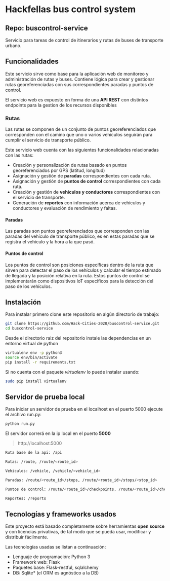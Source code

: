# Hackfellas bus control system


## Repo: buscontrol-service
Servicio para tareas de control de itinerarios y rutas de buses de transporte urbano.

## Funcionalidades
Este servicio sirve como base para la aplicación web de monitoreo y administración de rutas y buses. 
Contiene lógica para crear y  gestionar rutas georeferenciadas con sus correspondientes paradas y puntos de control.

El servicio web es expuesto en forma de una **API REST** con distintos endpoints para la gestion de los recursos disponibles


### Rutas
Las rutas se componen de un conjunto de puntos georeferenciados que corresponden con el camino que uno o varios
vehículos seguirán para cumplir el servicio de transporte público. 

Este servicio web cuenta con las siguientes funcionalidades relacionadas con las rutas:

  - Creación y personalización de rutas basado en puntos georeferenciados por GPS (latitud, longitud)
  - Asignación y gestión de **paradas** correspondientes con cada ruta.
  - Asignación y gestión de **puntos de control** correspondientes con cada ruta.
  - Creación y gestión de **vehiculos y conductores** correspondientes con el servicio de transporte.
  - Generación de **reportes** con información acerca de vehículos y conductores y evaluación de rendimiento y faltas.

#### Paradas
Las paradas son puntos georeferenciados que corresponden con las paradas del vehículo de transporte público, es en estas paradas que se registra el vehiculo y la hora a la que pasó. 

#### Puntos de control
Los puntos de control son posiciones específicas dentro de la ruta que sirven para detectar el paso de los vehículos y calcular el tiempo estimado de llegada y la posición relativa en la ruta.
Estos puntos de control se implementarán como dispositivos IoT especificos para la detección del paso de los vehículos.

## Instalación
Para instalar primero clone este repositorio en algún directorio de trabajo:

```bash
git clone https://github.com/Hack-Cities-2020/buscontrol-service.git
cd buscontrol-service
```

Desde el directorio raiz del repositorio instale las dependencias en un entorno virtual de python

```bash
virtualenv env -p python3
source env/bin/activate
pip install -r requirements.txt
```

Si no cuenta con el paquete *virtualenv* lo puede instalar usando:

```bash
sudo pip install virtualenv
```

## Servidor de prueba local
Para iniciar un servidor de prueba en el localhost en el puerto 5000 ejecute el archivo run.py:

```bash
python run.py
```

El servidor correrá en la ip local en el puerto **5000**

> http://localhost:5000

```bash
Ruta base de la api: /api

Rutas: /route, /route/<route_id>

Vehiculos: /vehicle, /vehicle/<vehicle_id>

Paradas: /route/<route_id>/stops, /route/<route_id>/stops/<stop_id>

Puntos de control: /route/<route_id>/checkpoints, /route/<route_id>/checkpoints/<checkpoint_id>

Reportes: /reports
```

## Tecnologías y frameworks usados

Este proyecto está basado completamente sobre herramientas **open source** y 
con licencias privativas, de tal modo que se pueda usar, modificar y distribuir fácilmente.

Las tecnologías usadas se listan a continuación:

- Lenguaje de programación: Python 3
- Framework web: Flask
- Paquetes base: Flask-restful, sqlalchemy
- DB: Sqlite* (el ORM es agnóstico a la DB)


